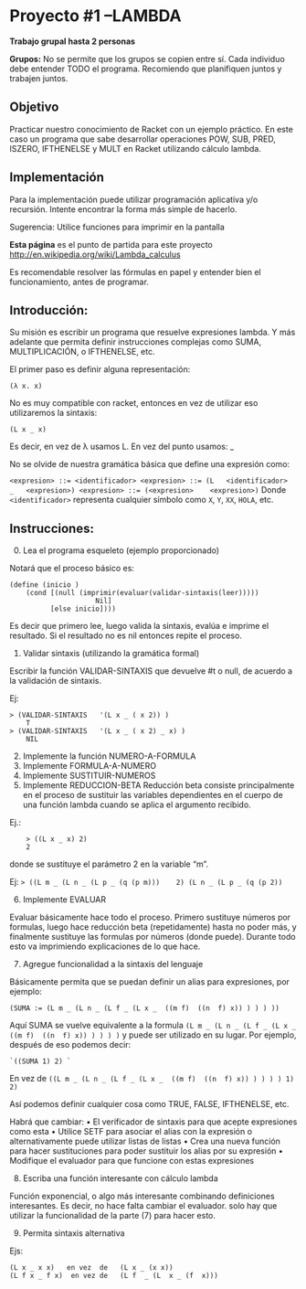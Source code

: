 # Proyecto #1 –LAMBDA

**Trabajo grupal hasta 2 personas**

**Grupos:** No se permite que los grupos se copien entre sí. Cada individuo debe entender TODO el programa. Recomiendo que planifiquen juntos y trabajen juntos. 

## Objetivo

Practicar nuestro conocimiento de Racket con un ejemplo práctico. En este caso un programa que sabe desarrollar operaciones POW, SUB, PRED, ISZERO, IFTHENELSE y MULT en Racket utilizando cálculo lambda.

## Implementación

Para la implementación puede utilizar programación aplicativa y/o recursión. Intente encontrar la forma más simple de hacerlo.

Sugerencia: Utilice funciones para imprimir en la pantalla

**Esta página** es el punto de partida para este proyecto http://en.wikipedia.org/wiki/Lambda_calculus 


Es recomendable resolver las fórmulas en papel y entender bien el funcionamiento, antes de programar.


## Introducción:

Su misión es escribir un programa que resuelve expresiones lambda. Y más adelante que permita definir instrucciones complejas como SUMA, MULTIPLICACIÓN, o IFTHENELSE, etc.

El primer paso es definir alguna representación:

`(λ x. x)`

No es muy compatible con racket, entonces en vez de utilizar eso utilizaremos la sintaxis:

`(L x _ x)`

Es decir, en vez de λ usamos L. En vez del punto usamos: _

No se olvide de nuestra gramática básica que define una expresión como:

`<expresion> ::= <identificador>
<expresion> ::= (L   <identificador>   _   <expresion>)
<expresion> ::= (<expresion>    <expresion>)`
Donde `<identificador>` representa cualquier símbolo como `X`, `Y`, `XX`, `HOLA`, etc.



## Instrucciones:

0) Lea el programa esqueleto (ejemplo proporcionado)

Notará que el proceso básico es:

```
(define (inicio )
	(cond [(null (imprimir(evaluar(validar-sintaxis(leer)))))
                     Nil]
	      [else inicio])))
```

Es decir que primero lee, luego valida la sintaxis, evalúa e imprime el resultado. Si el resultado no es nil entonces repite el proceso.

1) Validar sintaxis (utilizando la gramática formal)


Escribir la función VALIDAR-SINTAXIS que devuelve #t o null, de acuerdo a la validación de sintaxis. 

Ej:

```
> (VALIDAR-SINTAXIS   '(L x _ ( x 2)) )
    T
> (VALIDAR-SINTAXIS   '(L x _ ( x 2) _ x) )
    NIL
```

2) Implemente la función NUMERO-A-FORMULA
3) Implemente FORMULA-A-NUMERO
4) Implemente SUSTITUIR-NUMEROS
5) Implemente REDUCCION-BETA
	Reducción beta consiste principalmente en el proceso de sustituir las variables dependientes en el cuerpo de una función lambda cuando se aplica el argumento recibido. 	

Ej.: 

```
	> ((L x _ x) 2)
	2
```

donde se sustituye el parámetro 2 en la variable “m”.

Ej: 
`> ((L m _ (L n _ (L p _ (q (p m)))    2)
(L n _ (L p _ (q (p 2)) `   

6) Implemente EVALUAR

Evaluar básicamente hace todo el proceso. Primero sustituye números por formulas, luego hace reducción beta (repetidamente) hasta no poder más, y finalmente sustituye las formulas por números (donde puede). Durante todo esto va imprimiendo explicaciones de lo que hace. 


7) Agregue funcionalidad a la sintaxis del lenguaje

Básicamente permita que se puedan definir un alias para expresiones, por ejemplo:

`(SUMA := (L m _ (L n _ (L f _ (L x _  ((m f)  ((n  f) x)) ) ) ) ))`

Aquí SUMA se vuelve equivalente a la formula `(L m _ (L n _ (L f _ (L x _  ((m f)  ((n  f) x)) ) ) ) )` y puede ser utilizado en su lugar. Por ejemplo, después de eso podemos decir:

	`((SUMA 1) 2) `

En vez de 
	`((L m _ (L n _ (L f _ (L x _  ((m f)  ((n  f) x)) ) ) ) ) 1) 2)`

Así podemos definir cualquier cosa como TRUE, FALSE, IFTHENELSE, etc.

Habrá que cambiar:
    • El verificador de sintaxis para que acepte expresiones como esta
    • Utilice SETF para asociar el alias con la expresión o alternativamente puede utilizar listas de listas
    • Crea una nueva función para hacer sustituciones para poder sustituir los alias por su expresión
    • Modifique el evaluador para que funcione con estas expresiones

8) Escriba una función interesante con cálculo lambda

Función exponencial, o algo más interesante combinando definiciones interesantes. Es decir, no hace falta cambiar el evaluador. solo hay que utilizar la funcionalidad de la parte (7) para hacer esto.

9) Permita sintaxis alternativa

Ejs:   

```
(L x _ x x)   en vez  de   (L x _ (x x))
(L f x _ f x)  en vez de   (L f  _ (L  x _ (f  x)))
```